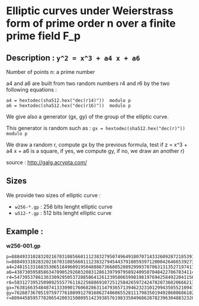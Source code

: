 # Elliptic curves under Weierstrass form of prime order n over a finite prime field F_p

## Description : `y^2 = x^3 + a4 x + a6`
Number of points n: a prime number

a4 and a6 are built from two random numbers r4 and r6 by the two following equations :
```
a4 = hextodec(sha512.hex("dec(r14)"))  modulo p
a6 = hextodec(sha512.hex("dec(r16)"))  modulo p
```

We give also a generator (gx, gy) of the group of the elliptic curve.

This generator is random such as : `gx = hextodec(sha512.hex("dec(r)"))  modulo p`

We draw a random r, compute gx by the previous formula, test if z = x^3 + a4 x + a6 
is a square, if yes, we compute gy, if no, we draw an another r)

source : http://galg.acrypta.com/

## Sizes
We provide two sizes of elliptic curve :
* `w256-*.gp` : 256 bits lenght elliptic curve
* `w512-*.gp` : 512 bits lenght elliptic curve

## Example :
**w256-001.gp**
```
p=8884933102832021670310856601112383279507496491807071433260928721853918699951
n=8884933102832021670310856601112383279454437918059397120004264665392731659049
a4=2481513316835306518496091950488867366805208929993787063131352719741796616329
a6=4387305958586347890529260320831286139799795892409507048422786783411496715073
r4=5473953786136330929505372885864126123958065998198197694258492204115618878079
r6=5831273952509092555776116225688691072512584265972424782073602066621365105518
gx=7638166354848741333090176068286311479365713946232310129943505521094105356372
gy=762687367051975977761089912701686274060655281117983501949286086861823169994
r=8094458595770206542003150089514239385761983350496862878239630488323200271273
```